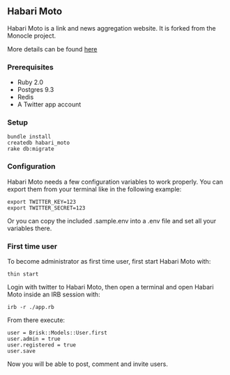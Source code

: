 ## Habari Moto

Habari Moto is a link and news aggregation website. It is forked from the Monocle project.

More details can be found [here](http://monocle.io)

### Prerequisites

* Ruby 2.0
* Postgres 9.3
* Redis
* A Twitter app account

### Setup

    bundle install
    createdb habari_moto
    rake db:migrate

### Configuration
Habari Moto needs a few configuration variables to work properly.
You can export them from your terminal like in the following example:

    export TWITTER_KEY=123
    export TWITTER_SECRET=123

Or you can copy the included .sample.env into a .env file and set all your
variables there.

### First time user
To become administrator as first time user, first start Habari Moto with:

    thin start

Login with twitter to Habari Moto, then open a terminal and open Habari Moto inside an IRB session with:

    irb -r ./app.rb

From there execute:

    user = Brisk::Models::User.first
    user.admin = true
    user.registered = true
    user.save

Now you will be able to post, comment and invite users.
